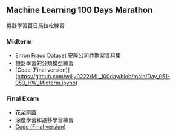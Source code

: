 ## Machine Learning 100 Days Marathon
機器學習百日馬拉松練習
### Midterm
- [Enron Fraud Dataset 安隆公司詐欺案資料集](https://www.kaggle.com/competitions/2021-ml100marathon-midterm)
- 機器學習的分類模型練習
- [Code (Final version)]
(https://github.com/willy0222/ML_100day/blob/main/Day_051-053_HW_Midterm.ipynb)
### Final Exam
- [花朵辨識](https://www.kaggle.com/competitions/2021-ml-100-marathon-final-exam)
- 深度學習和遷移學習練習
- [Code (Final version)](https://github.com/willy0222/ML_100day/blob/main/Day_101-103_HW_Final.ipynb)
